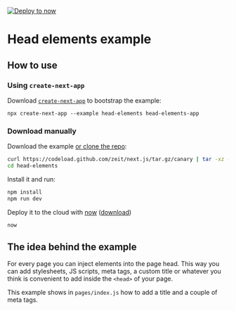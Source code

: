 [![Deploy to now](https://deploy.now.sh/static/button.svg)](https://deploy.now.sh/?repo=https://github.com/zeit/next.js/tree/master/examples/head-elements)

# Head elements example

## How to use

### Using `create-next-app`

Download [`create-next-app`](https://github.com/segmentio/create-next-app) to bootstrap the example:

```
npx create-next-app --example head-elements head-elements-app
```

### Download manually

Download the example [or clone the repo](https://github.com/zeit/next.js):

```bash
curl https://codeload.github.com/zeit/next.js/tar.gz/canary | tar -xz --strip=2 next.js-canary/examples/head-elements
cd head-elements
```

Install it and run:

```bash
npm install
npm run dev
```

Deploy it to the cloud with [now](https://zeit.co/now) ([download](https://zeit.co/download))

```bash
now
```

## The idea behind the example

For every page you can inject elements into the page head. This way you can add stylesheets, JS scripts, meta tags, a custom title or whatever you think is convenient to add inside the `<head>` of your page.

This example shows in `pages/index.js` how to add a title and a couple of meta tags.
